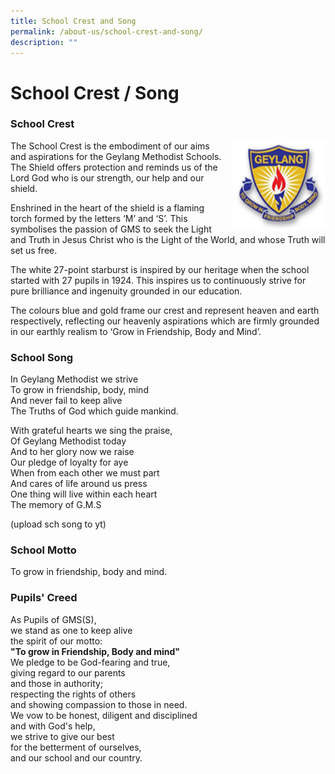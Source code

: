 ```yaml
---
title: School Crest and Song
permalink: /about-us/school-crest-and-song/
description: ""
---
```

# **School Crest / Song**

### School Crest

<img src="/images/schlogo.png" style="width:150px;height:140px;margin-left:15px;" align = "right">

The School Crest is the embodiment of our aims and aspirations for the Geylang Methodist Schools. The Shield offers protection and reminds us of the Lord God who is our strength, our help and our shield.

Enshrined in the heart of the shield is a flaming torch formed by the letters ‘M’ and ‘S’. This symbolises the passion of GMS to seek the Light and Truth in Jesus Christ who is the Light of the World, and whose Truth will set us free.

The white 27-point starburst is inspired by our heritage when the school started with 27 pupils in 1924. This inspires us to continuously strive for pure brilliance and ingenuity grounded in our education.

The colours blue and gold frame our crest and represent heaven and earth respectively, reflecting our heavenly aspirations which are firmly grounded in our earthly realism to ‘Grow in Friendship, Body and Mind’.


### School Song

In Geylang Methodist we strive  
To grow in friendship, body, mind  
And never fail to keep alive  
The Truths of God which guide mankind.

With grateful hearts we sing the praise,  
Of Geylang Methodist today  
And to her glory now we raise  
Our pledge of loyalty for aye  
When from each other we must part  
And cares of life around us press  
One thing will live within each heart  
The memory of G.M.S

(upload sch song to yt)




### School Motto

To grow in friendship, body and mind.



### Pupils' Creed

As Pupils of GMS(S),  
we stand as one to keep alive  
the spirit of our motto:  
**"To grow in Friendship, Body and mind"**  
We pledge to be God-fearing and true,  
giving regard to our parents  
and those in authority;  
respecting the rights of others  
and showing compassion to those in need.  
We vow to be honest, diligent and disciplined  
and with God's help,  
we strive to give our best  
for the betterment of ourselves,  
and our school and our country.